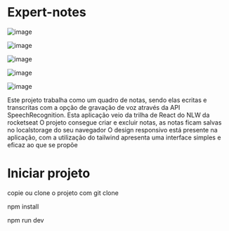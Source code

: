 # Expert-notes
![image](https://github.com/Joao-Vitor-Marques-Braga/Expert-notes/assets/102833436/d92285cb-51f9-467c-bc5d-86de513e7c51)

![image](https://github.com/Joao-Vitor-Marques-Braga/Expert-notes/assets/102833436/005cfaec-efde-4152-a321-992e79fbfe32)

![image](https://github.com/Joao-Vitor-Marques-Braga/Expert-notes/assets/102833436/722c7f61-337e-43fd-9d10-1c560ac11e19)

![image](https://github.com/Joao-Vitor-Marques-Braga/Expert-notes/assets/102833436/5fcd5e2f-c8ce-4c63-bcc2-f41a870fdee1)

![image](https://github.com/Joao-Vitor-Marques-Braga/Expert-notes/assets/102833436/2abba071-201f-48ca-92e9-28c4b41bd518)

Este projeto trabalha como um quadro de notas, sendo elas ecritas e transcritas com a opção de gravação de voz através da API SpeechRecognition. Esta aplicação veio da trilha de React do NLW da rocketseat
O projeto consegue criar e excluir notas, as notas ficam salvas no localstorage do seu navegador
O design responsivo está presente na aplicação, com a utilização do tailwind apresenta uma interface simples e eficaz ao que se propõe

# Iniciar projeto
copie ou clone o projeto com git clone

npm install

npm run dev
